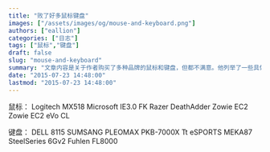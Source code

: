 ```yaml
---
title: "败了好多鼠标键盘"
images: ["/assets/images/og/mouse-and-keyboard.png"]
authors: ["eallion"]
categories: ["日志"]
tags: ["鼠标","键盘"]
draft: false
slug: "mouse-and-keyboard"
summary: "文章内容是关于作者购买了多种品牌的鼠标和键盘，但都不满意。他列举了一些具体型号，包括 Logitech、Microsoft、Razer 等，并表示对它们的性能感到失望。"
date: "2015-07-23 14:48:00"
lastmod: "2015-07-23 14:48:00"
---
```


鼠标：
Logitech MX518
Microsoft IE3.0 FK
Razer DeathAdder
Zowie EC2
Zowie EC2 eVo CL

键盘：
DELL 8115
SUMSANG PLEOMAX PKB-7000X
Tt eSPORTS MEKA87
SteelSeries 6Gv2
Fuhlen FL8000
